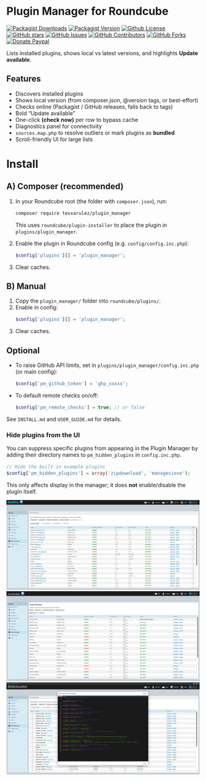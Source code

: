 # Plugin Manager for Roundcube

[![Packagist Downloads](https://img.shields.io/packagist/dt/texxasrulez/plugin_manager?style=plastic&logo=packagist&logoColor=white&label=Downloads&labelColor=blue&color=gold)](https://packagist.org/packages/texxasrulez/plugin_manager)
[![Packagist Version](https://img.shields.io/packagist/v/texxasrulez/plugin_manager?style=plastic&logo=packagist&logoColor=white&label=Version&labelColor=blue&color=limegreen)](https://packagist.org/packages/texxasrulez/plugin_manager)
[![Github License](https://img.shields.io/github/license/texxasrulez/plugin_manager?style=plastic&logo=github&label=License&labelColor=blue&color=coral)](https://github.com/texxasrulez/plugin_manager/LICENSE)
[![GitHub stars](https://img.shields.io/github/stars/texxasrulez/plugin_manager?style=plastic&logo=github&label=Stars&labelColor=blue&color=deepskyblue)](https://github.com/texxasrulez/plugin_manager/stargazers)
[![GitHub Issues](https://img.shields.io/github/issues/texxasrulez/plugin_manager?style=plastic&logo=github&label=Issues&labelColor=blue&color=aqua)](https://github.com/texxasrulez/plugin_manager/issues)
[![GitHub Contributors](https://img.shields.io/github/contributors/texxasrulez/plugin_manager?style=plastic&logo=github&logoColor=white&label=Contributors&labelColor=blue&color=orchid)](https://github.com/texxasrulez/plugin_manager/graphs/contributors)
[![GitHub Forks](https://img.shields.io/github/forks/texxasrulez/plugin_manager?style=plastic&logo=github&logoColor=white&label=Forks&labelColor=blue&color=darkorange)](https://github.com/texxasrulez/plugin_manager/forks)
[![Donate Paypal](https://img.shields.io/badge/Paypal-Money_Please!-blue.svg?style=plastic&labelColor=blue&color=forestgreen&logo=paypal)](https://www.paypal.me/texxasrulez)

Lists installed plugins, shows local vs latest versions, and highlights **Update available**.

## Features
- Discovers installed plugins
- Shows local version (from composer.json, @version tags, or best-effort)
- Checks online (Packagist / GitHub releases, falls back to tags)
- Bold “Update available”
- One-click **(check now)** per row to bypass cache
- Diagnostics panel for connectivity
- `sources.map.php` to resolve outliers or mark plugins as **bundled**
- Scroll-friendly UI for large lists


# Install

## A) Composer (recommended)

1. In your Roundcube root (the folder with `composer.json`), run:
   ```bash
   composer require texxarulez/plugin_manager
   ```
   This uses `roundcube/plugin-installer` to place the plugin in `plugins/plugin_manager`.

2. Enable the plugin in Roundcube config (e.g. `config/config.inc.php`):
   ```php
   $config['plugins'][] = 'plugin_manager';
   ```

3. Clear caches.

## B) Manual

1. Copy the `plugin_manager/` folder into `roundcube/plugins/`.
2. Enable in config:
   ```php
   $config['plugins'][] = 'plugin_manager';
   ```
3. Clear caches.

## Optional
- To raise GitHub API limits, set in `plugins/plugin_manager/config.inc.php` (or main config):
  ```php
  $config['pm_github_token'] = 'ghp_xxxxx';
  ```

- To default remote checks on/off:
  ```php
  $config['pm_remote_checks'] = true; // or false
  ```

See `INSTALL.md` and `USER_GUIDE.md` for details.

### Hide plugins from the UI
You can suppress specific plugins from appearing in the Plugin Manager by adding their directory names to
`pm_hidden_plugins` in `config.inc.php`.

```php
// Hide the built-in example plugins
$config['pm_hidden_plugins'] = array('zipdownload', 'managesieve');
```
This only affects display in the manager; it does **not** enable/disable the plugin itself.

![Plugin Manager Screenshot](/images/plugin-manager-screenshot.png?raw=true "Plugin Manager Screenshot")
![Plugin Manager Update Screenshot](/images/plugin-manager-screenshot-update.png?raw=true "Plugin Manager Update Screenshot")
![Plugin Manager Edit Config Screenshot](/images/plugin-manager-screenshot-edit-config.png?raw=true "Plugin Manager Edit Config Screenshot")
